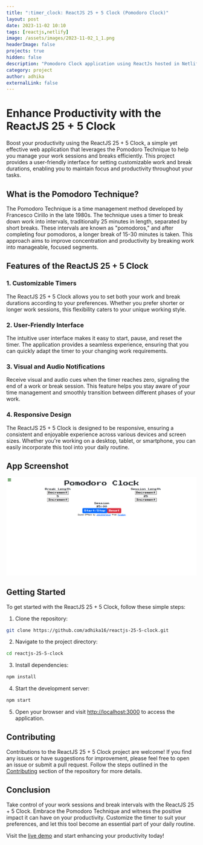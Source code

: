 ```yaml
---
title: ":timer_clock: ReactJS 25 + 5 Clock (Pomodoro Clock)"
layout: post
date: 2023-11-02 10:10
tags: [reactjs,netlify]
image: /assets/images/2023-11-02_1_1.png
headerImage: false
projects: true
hidden: false
description: "Pomodoro Clock application using ReactJs hosted in Netlify."
category: project
author: adhika
externalLink: false
---
```


# Enhance Productivity with the ReactJS 25 + 5 Clock

Boost your productivity using the ReactJS 25 + 5 Clock, a simple yet effective web application that leverages the Pomodoro Technique to help you manage your work sessions and breaks efficiently. This project provides a user-friendly interface for setting customizable work and break durations, enabling you to maintain focus and productivity throughout your tasks.

## What is the Pomodoro Technique?

The Pomodoro Technique is a time management method developed by Francesco Cirillo in the late 1980s. The technique uses a timer to break down work into intervals, traditionally 25 minutes in length, separated by short breaks. These intervals are known as "pomodoros," and after completing four pomodoros, a longer break of 15-30 minutes is taken. This approach aims to improve concentration and productivity by breaking work into manageable, focused segments.

## Features of the ReactJS 25 + 5 Clock

### 1. Customizable Timers

The ReactJS 25 + 5 Clock allows you to set both your work and break durations according to your preferences. Whether you prefer shorter or longer work sessions, this flexibility caters to your unique working style.

### 2. User-Friendly Interface

The intuitive user interface makes it easy to start, pause, and reset the timer. The application provides a seamless experience, ensuring that you can quickly adapt the timer to your changing work requirements.

### 3. Visual and Audio Notifications

Receive visual and audio cues when the timer reaches zero, signaling the end of a work or break session. This feature helps you stay aware of your time management and smoothly transition between different phases of your work.

### 4. Responsive Design

The ReactJS 25 + 5 Clock is designed to be responsive, ensuring a consistent and enjoyable experience across various devices and screen sizes. Whether you're working on a desktop, tablet, or smartphone, you can easily incorporate this tool into your daily routine.

## App Screenshot

![ReactJS 25 + 5 Clock Screenshot](/assets/images/2023-11-02_1_1.png)

## Getting Started

To get started with the ReactJS 25 + 5 Clock, follow these simple steps:

1. Clone the repository:
```bash
git clone https://github.com/adhika16/reactjs-25-5-clock.git
```

2. Navigate to the project directory:
```bash
cd reactjs-25-5-clock
```

3. Install dependencies:
```bash
npm install
```

4. Start the development server:
```bash
npm start
```

5. Open your browser and visit [http://localhost:3000](http://localhost:3000) to access the application.

## Contributing

Contributions to the ReactJS 25 + 5 Clock project are welcome! If you find any issues or have suggestions for improvement, please feel free to open an issue or submit a pull request. Follow the steps outlined in the [Contributing](https://github.com/adhika16/reactjs-25-5-clock#contributing) section of the repository for more details.

## Conclusion

Take control of your work sessions and break intervals with the ReactJS 25 + 5 Clock. Embrace the Pomodoro Technique and witness the positive impact it can have on your productivity. Customize the timer to suit your preferences, and let this tool become an essential part of your daily routine.

Visit the [live demo](https://pomodoro-clock-adhika16.netlify.app/) and start enhancing your productivity today!
